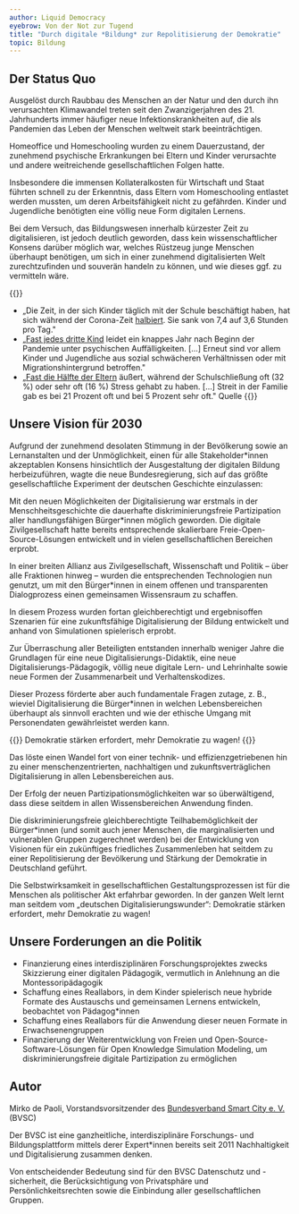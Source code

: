 ```yaml
---
author: Liquid Democracy
eyebrow: Von der Not zur Tugend
title: "Durch digitale *Bildung* zur Repolitisierung der Demokratie"
topic: Bildung
---
```


## Der Status Quo

Ausgelöst durch Raubbau des Menschen an der Natur und den durch ihn verursachten Klimawandel treten seit den Zwanzigerjahren des 21. Jahrhunderts immer häufiger neue Infektionskrankheiten auf, die als Pandemien das Leben der Menschen weltweit stark beeinträchtigen.

Homeoffice und Homeschooling wurden zu einem Dauerzustand, der zunehmend psychische Erkrankungen bei Eltern und Kinder verursachte und andere weitreichende gesellschaftlichen Folgen hatte.

Insbesondere die immensen Kollateralkosten für Wirtschaft und Staat führten schnell zu der Erkenntnis, dass Eltern vom Homeschooling entlastet werden mussten, um deren Arbeitsfähigkeit nicht zu gefährden. Kinder und Jugendliche benötigten eine völlig neue Form digitalen Lernens.

Bei dem Versuch, das Bildungswesen innerhalb kürzester Zeit zu digitalisieren, ist jedoch deutlich geworden, dass kein wissenschaftlicher Konsens darüber möglich war, welches Rüstzeug junge Menschen überhaupt benötigen, um sich in einer zunehmend digitalisierten Welt zurechtzufinden und souverän handeln zu können, und wie dieses ggf. zu vermitteln wäre.

{{<infobox>}}
- „Die Zeit, in der sich Kinder täglich mit der Schule beschäftigt haben, hat sich während der Corona-Zeit [halbiert](https://www.ifo.de/node/57298). Sie sank von 7,4 auf 3,6 Stunden pro Tag." 
- „[Fast jedes dritte Kind](https://www.uke.de/allgemein/presse/pressemitteilungen/detailseite_104081.html) leidet ein knappes Jahr nach Beginn der Pandemie unter psychischen Auffälligkeiten. [...] Erneut sind vor allem Kinder und Jugendliche aus sozial schwächeren Verhältnissen oder mit Migrationshintergrund betroffen."
- „[Fast die Hälfte der Eltern](https://www.dak.de/dak/download/forsa-studie-2266768.pdf) äußert, während der Schulschließung oft (32 %) oder sehr oft (16 %) Stress gehabt zu haben. [...] Streit in der Familie gab es bei 21 Prozent oft und bei 5 Prozent sehr oft." Quelle
{{</infobox>}}

## Unsere Vision für 2030

Aufgrund der zunehmend desolaten Stimmung in der Bevölkerung sowie an Lernanstalten und der Unmöglichkeit, einen für alle Stakeholder\*innen akzeptablen Konsens hinsichtlich der Ausgestaltung der digitalen Bildung herbeizuführen, wagte die neue Bundesregierung, sich auf das größte gesellschaftliche Experiment der deutschen Geschichte einzulassen:

Mit den neuen Möglichkeiten der Digitalisierung war erstmals in der Menschheitsgeschichte die dauerhafte diskriminierungsfreie Partizipation aller handlungsfähigen Bürger\*innen möglich geworden.
Die digitale Zivilgesellschaft hatte bereits entsprechende skalierbare Freie-Open-Source-Lösungen entwickelt und in vielen gesellschaftlichen Bereichen erprobt.

In einer breiten Allianz aus Zivilgesellschaft, Wissenschaft und Politik – über alle Fraktionen hinweg – wurden die entsprechenden Technologien nun genutzt, um mit den Bürger\*innen in einem offenen und transparenten Dialogprozess einen gemeinsamen Wissensraum zu schaffen.

In diesem Prozess wurden fortan gleichberechtigt und ergebnisoffen Szenarien für eine zukunftsfähige Digitalisierung der Bildung entwickelt und anhand von Simulationen spielerisch erprobt.

Zur Überraschung aller Beteiligten entstanden innerhalb weniger Jahre die Grundlagen für eine neue Digitalisierungs-Didaktik, eine neue Digitalisierungs-Pädagogik, völlig neue digitale Lern- und Lehrinhalte sowie neue Formen der Zusammenarbeit und Verhaltenskodizes.

Dieser Prozess förderte aber auch fundamentale Fragen zutage, z. B., wieviel Digitalisierung die Bürger\*innen in welchen Lebensbereichen überhaupt als sinnvoll erachten und wie der ethische Umgang mit Personendaten gewährleistet werden kann.

{{<pullquote>}}
Demokratie stärken erfordert, mehr Demokratie zu wagen!
{{</pullquote>}}

Das löste einen Wandel fort von einer technik- und effizienzgetriebenen hin zu einer menschenzentrierten, nachhaltigen und zukunftsverträglichen Digitalisierung in allen Lebensbereichen aus.

Der Erfolg der neuen Partizipationsmöglichkeiten war so überwältigend, dass diese seitdem in allen Wissensbereichen Anwendung finden.

Die diskriminierungsfreie gleichberechtigte Teilhabemöglichkeit der Bürger\*innen (und somit auch jener Menschen, die marginalisierten und vulnerablen Gruppen zugerechnet werden) bei der Entwicklung von Visionen für ein zukünftiges friedliches Zusammenleben hat seitdem zu einer Repolitisierung der Bevölkerung und Stärkung der Demokratie in Deutschland geführt.

Die Selbstwirksamkeit in gesellschaftlichen Gestaltungsprozessen ist für die Menschen als politischer Akt erfahrbar geworden. In der ganzen Welt lernt man seitdem vom „deutschen Digitalisierungswunder“: Demokratie stärken erfordert, mehr Demokratie zu wagen!

## Unsere Forderungen an die Politik

- Finanzierung eines interdisziplinären Forschungsprojektes zwecks Skizzierung einer digitalen Pädagogik, vermutlich in Anlehnung an die Montessoripädagogik
- Schaffung eines Reallabors, in dem Kinder spielerisch neue hybride Formate des Austauschs und gemeinsamen Lernens entwickeln, beobachtet von Pädagog\*innen
- Schaffung eines Reallabors für die Anwendung dieser neuen Formate in Erwachsenengruppen 
- Finanzierung der Weiterentwicklung von Freien und Open-Source-Software-Lösungen für Open Knowledge Simulation Modeling, um diskriminierungsfreie digitale Partizipation zu ermöglichen

## Autor

Mirko de Paoli, Vorstandsvorsitzender des [Bundesverband Smart City e. V.](https://bundesverband-smart-city.org/) (BVSC)

Der BVSC ist eine ganzheitliche, interdisziplinäre Forschungs- und Bildungsplattform mittels derer Expert\*innen bereits seit 2011 Nachhaltigkeit und Digitalisierung zusammen denken.

Von entscheidender Bedeutung sind für den BVSC Datenschutz und -sicherheit, die Berücksichtigung von Privatsphäre und Persönlichkeitsrechten sowie die Einbindung aller gesellschaftlichen Gruppen.
